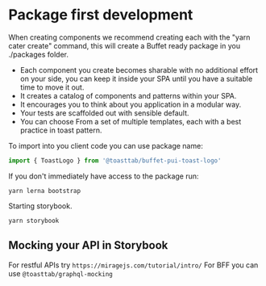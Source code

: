 # Package first development

When creating components we recommend creating each with the "yarn cater create" command, this will create a Buffet ready package in you ./packages folder.

- Each component you create becomes sharable with no additional effort on your side, you can keep it inside your SPA until you have a suitable time to move it out.
- It creates a catalog of components and patterns within your SPA.
- It encourages you to think about you application in a modular way.
- Your tests are scaffolded out with sensible default.
- You can choose From a set of multiple templates, each with a best practice in toast pattern.

To import into you client code you can use package name:

```js
import { ToastLogo } from '@toasttab/buffet-pui-toast-logo'
```

If you don't immediately have access to the package run:

`yarn lerna bootstrap`

Starting storybook.

`yarn storybook`

## Mocking your API in Storybook

For restful APIs try `https://miragejs.com/tutorial/intro/`
For BFF you can use `@toasttab/graphql-mocking`
